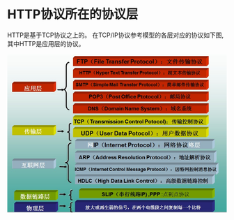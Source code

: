 

# HTTP协议所在的协议层

HTTP是基于TCP协议之上的。
在TCP/IP协议参考模型的各层对应的协议如下图,其中HTTP是应用层的协议。

![](../images/http/http_1.gif)



